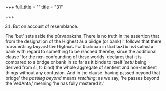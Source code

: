 +++
full_title = ""
title = "31"

+++


31. But on account of resemblance.

The 'but' sets aside the pūrvapaksha. There is no truth in the assertion that from the designation of the Highest as a biidge (or bank) it follows that there is something beyond the Highest. For Brahman in that text is not called a bank with regard to something to be reached thereby; since the additional clause 'for the non-confounding of these worlds' declares that it is compared to a bridge or bank in so far as it binds to itself (_setu_ being derived from śi, to bind) the whole aggregate of sentient and non-sentient things without any confusion. And in the clause 'having passed beyond that bridge' the _passing beyond_ means _reaching_; as we say, 'he passes beyond the VedAnta,' meaning 'he has fully mastered it.'

